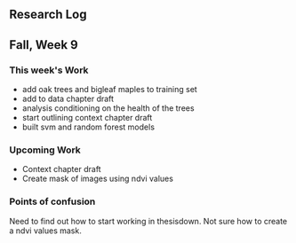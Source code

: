 ## Research Log


Fall, Week 9
----------------
### This week's Work
- add oak trees and bigleaf maples to training set
- add to data chapter draft
- analysis conditioning on the health of the trees
- start outlining context chapter draft
- built svm and random forest models

### Upcoming Work
- Context chapter draft
- Create mask of images using ndvi values

### Points of confusion
Need to find out how to start working in thesisdown. Not sure how to create a ndvi values mask.
